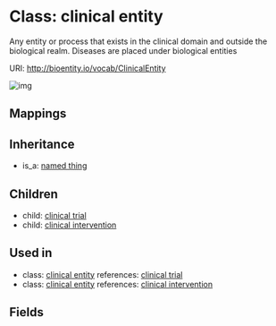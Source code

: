 # Class: clinical entity


Any entity or process that exists in the clinical domain and outside the biological realm. Diseases are placed under biological entities

URI: http://bioentity.io/vocab/ClinicalEntity

![img](http://yuml.me/diagram/nofunky/class/\[NamedThing]^-\[ClinicalEntity],%20\[ClinicalEntity]^-\[ClinicalIntervention],%20\[ClinicalEntity]^-\[ClinicalTrial],%20)
## Mappings

## Inheritance

 *  is_a: [named thing](NamedThing.md)
## Children

 *  child: [clinical trial](ClinicalTrial.md)
 *  child: [clinical intervention](ClinicalIntervention.md)
## Used in

 *  class: [clinical entity](ClinicalEntity.md) references: [clinical trial](ClinicalTrial.md)
 *  class: [clinical entity](ClinicalEntity.md) references: [clinical intervention](ClinicalIntervention.md)
## Fields

